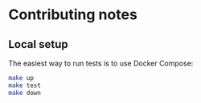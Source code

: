 # Contributing notes

## Local setup

The easiest way to run tests is to use Docker Compose:

```bash
make up
make test
make down
```
